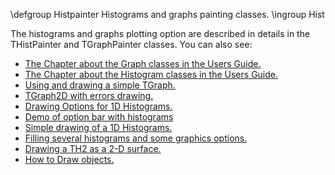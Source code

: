 \defgroup Histpainter Histograms and graphs painting classes.
\ingroup Hist

The histograms and graphs plotting option are described in details in the THistPainter and TGraphPainter classes.
You can also see:

  - [The Chapter about the Graph classes in the Users Guide.](ftp://root.cern.ch/root/doc/4Graphs.pdf)
  - [The Chapter about the Histogram classes in the Users Guide.](ftp://root.cern.ch/root/doc/3Histograms.pdf)
  - [Using and drawing a simple TGraph.](http://root.cern.ch/root/html/tutorials/graphs/graph.C.html)
  - [TGraph2D with errors drawing.](http://root.cern.ch/root/html/tutorials/graphs/graph2derrorsfit.C.html)
  - [Drawing Options for 1D Histograms.](http://root.cern.ch/root/html/tutorials/hist/h1draw.C.html)
  - [Demo of option bar with histograms](http://root.cern.ch/root/html/tutorials/hist/hbars.C.html)
  - [Simple drawing of a 1D Histograms.](http://root.cern.ch/root/html/tutorials/hsimple.C.html)
  - [Filling several histograms and some graphics options.](http://root.cern.ch/root/html/tutorials/hist/hsum.C.html)
  - [Drawing a TH2 as a 2-D surface.](http://root.cern.ch/root/html/tutorials/graphs/surfaces.C.html)
  - [How to Draw objects.](http://root.cern.ch/drupal/content/how-draw-objects)
